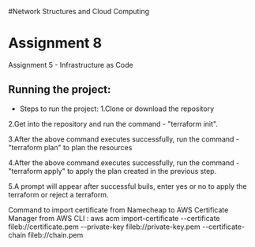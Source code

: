 #Network Structures and Cloud Computing
# Assignment 8 
Assignment 5 - Infrastructure as Code

## Running the project: 
* Steps to run the project:
1.Clone or download the repository

2.Get into the repository and run the command - "terraform init".

3.After the above command executes successfully, run the command - "terraform plan" to plan the resources

4.After the above command executes successfully, run the command - "terraform apply" to apply the plan created in the previous step.

5.A prompt will appear after successful buils, enter yes or no to apply the terraform or reject a terraform.

Command to import certificate from Namecheap to AWS Certificate Manager from AWS CLI : aws acm import-certificate --certificate fileb://certificate.pem --private-key fileb://private-key.pem --certificate-chain fileb://chain.pem


